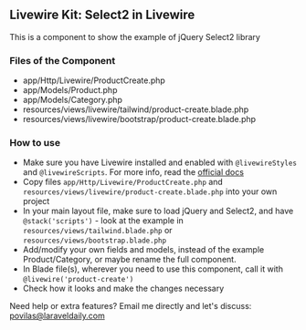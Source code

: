 ## Livewire Kit: Select2 in Livewire

This is a component to show the example of jQuery Select2 library


### Files of the Component

- app/Http/Livewire/ProductCreate.php 
- app/Models/Product.php
- app/Models/Category.php
- resources/views/livewire/tailwind/product-create.blade.php
- resources/views/livewire/bootstrap/product-create.blade.php


### How to use

- Make sure you have Livewire installed and enabled with `@livewireStyles` and `@livewireScripts`. For more info, read the [official docs](https://laravel-livewire.com/docs/2.x/quickstart) 
- Copy files `app/Http/Livewire/ProductCreate.php` and `resources/views/livewire/product-create.blade.php` into your own project
- In your main layout file, make sure to load jQuery and Select2, and have `@stack('scripts')` - look at the example in `resources/views/tailwind.blade.php` or `resources/views/bootstrap.blade.php`
- Add/modify your own fields and models, instead of the example Product/Category, or maybe rename the full component.
- In Blade file(s), wherever you need to use this component, call it with `@livewire('product-create')`
- Check how it looks and make the changes necessary


Need help or extra features? Email me directly and let's discuss: povilas@laraveldaily.com 